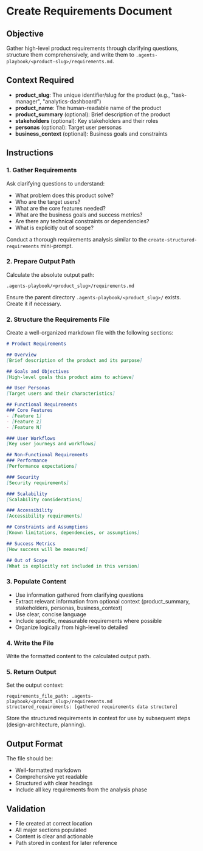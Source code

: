 # Create Requirements Document

## Objective
Gather high-level product requirements through clarifying questions, structure them comprehensively, and write them to `.agents-playbook/<product-slug>/requirements.md`.

## Context Required
- **product_slug**: The unique identifier/slug for the product (e.g., "task-manager", "analytics-dashboard")
- **product_name**: The human-readable name of the product
- **product_summary** (optional): Brief description of the product
- **stakeholders** (optional): Key stakeholders and their roles
- **personas** (optional): Target user personas
- **business_context** (optional): Business goals and constraints

## Instructions

### 1. Gather Requirements
Ask clarifying questions to understand:
- What problem does this product solve?
- Who are the target users?
- What are the core features needed?
- What are the business goals and success metrics?
- Are there any technical constraints or dependencies?
- What is explicitly out of scope?

Conduct a thorough requirements analysis similar to the `create-structured-requirements` mini-prompt.

### 2. Prepare Output Path
Calculate the absolute output path:
```
.agents-playbook/<product_slug>/requirements.md
```

Ensure the parent directory `.agents-playbook/<product_slug>/` exists. Create it if necessary.

### 2. Structure the Requirements File

Create a well-organized markdown file with the following sections:

```markdown
# Product Requirements

## Overview
[Brief description of the product and its purpose]

## Goals and Objectives
[High-level goals this product aims to achieve]

## User Personas
[Target users and their characteristics]

## Functional Requirements
### Core Features
- [Feature 1]
- [Feature 2]
- [Feature N]

### User Workflows
[Key user journeys and workflows]

## Non-Functional Requirements
### Performance
[Performance expectations]

### Security
[Security requirements]

### Scalability
[Scalability considerations]

### Accessibility
[Accessibility requirements]

## Constraints and Assumptions
[Known limitations, dependencies, or assumptions]

## Success Metrics
[How success will be measured]

## Out of Scope
[What is explicitly not included in this version]
```

### 3. Populate Content
- Use information gathered from clarifying questions
- Extract relevant information from optional context (product_summary, stakeholders, personas, business_context)
- Use clear, concise language
- Include specific, measurable requirements where possible
- Organize logically from high-level to detailed

### 4. Write the File
Write the formatted content to the calculated output path.

### 5. Return Output
Set the output context:
```
requirements_file_path: .agents-playbook/<product_slug>/requirements.md
structured_requirements: [gathered requirements data structure]
```

Store the structured requirements in context for use by subsequent steps (design-architecture, planning).

## Output Format
The file should be:
- Well-formatted markdown
- Comprehensive yet readable
- Structured with clear headings
- Include all key requirements from the analysis phase

## Validation
- File created at correct location
- All major sections populated
- Content is clear and actionable
- Path stored in context for later reference


